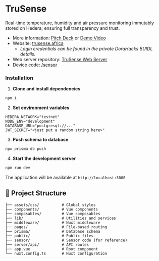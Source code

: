 # TruSense

Real-time temperature, humidity and air pressure monitoring immutably stored on Hedera; ensuring full transparency and trust.

-   More information: [Pitch Deck](https://drive.google.com/file/d/1Xeaafw1JANi_bfWfCda7GT82E8Q6FznX/view) or [Demo Video](https://youtu.be/dWivTsuG4xc)
-   Website: [trusense.africa](https://www.trusense.africa)
    -   _Login credentials can be found in the private DoraHacks BUIDL details._
-   Web server repository: [TruSense Web Server](https://github.com/louweal/trusense-web-server)
-   Device code: [/sensor](https://github.com/louweal/trusense/tree/master/sensor)

### Installation

1. **Clone and install dependencies**

```bash
npm i
```

2. **Set environment variables**

```
HEDERA_NETWORK="testnet"
NODE_ENV="development"
DATABASE_URL="postgresql://..."
JWT_SECRET="<just put a random string here>"
```

3. **Push schema to database**

```bash
npx prisma db push

```

4. **Start the development server**

```bash
npm run dev
```

The application will be available at `http://localhost:3000`

## 📁 Project Structure

```
├── assets/css/          # Global styles
├── components/          # Vue components
├── composables/         # Vue composables
├── lib/                 # Utilities and services
├── middleware/          # Nuxt middleware
├── pages/               # File-based routing
├── prisma/              # Database schema
├── public/              # Public files
├── sensor/              # Sensor code (for reference)
├── server/api/          # API routes
├── app.vue              # Root component
└── nuxt.config.ts       # Nuxt configuration
```

